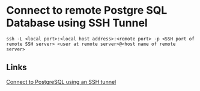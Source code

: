 # Connect to remote Postgre SQL Database using SSH Tunnel

```
ssh -L <local port>:<local host address>:<remote port> -p <SSH port of remote SSH server> <user at remote server>@<host name of remote server>
```

## Links

[Connect to PostgreSQL using an SSH tunnel](https://www.kevssite.com/connect-to-postgresql-using-an-ssh-tunnel/)
